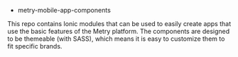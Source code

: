* metry-mobile-app-components

This repo contains Ionic modules that can be used to easily create apps that use the basic features of the Metry platform. The components are designed to be themeable (with SASS), which means it is easy to customize them to fit specific brands.
